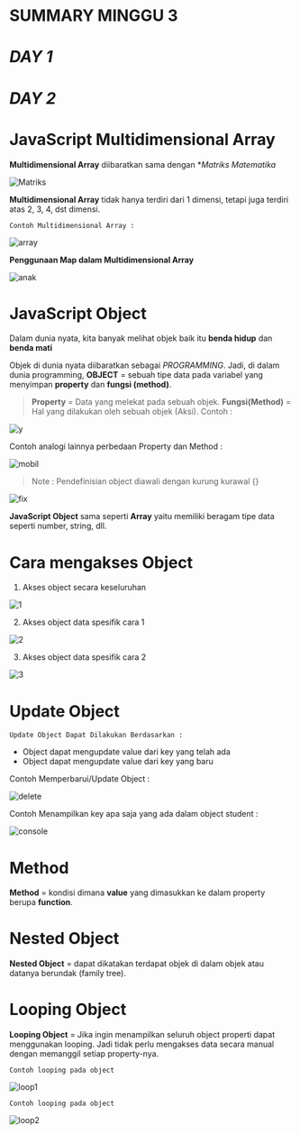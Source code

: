 # **SUMMARY MINGGU** 3 #
# ***DAY 1*** #



# ***DAY 2*** #
# **JavaScript Multidimensional Array** #

**Multidimensional Array** diibaratkan sama dengan **Matriks Matematika*

![Matriks](https://user-images.githubusercontent.com/109120017/180915241-99986b38-7085-4bdf-9ba9-2dc935039bb2.jpg)

**Multidimensional Array** tidak hanya terdiri dari 1 dimensi, tetapi juga terdiri atas 2, 3, 4, dst dimensi.

`Contoh Multidimensional Array :`

![array](https://user-images.githubusercontent.com/109120017/180918314-4fa31680-74d5-4419-b127-ae149ce0105d.png)


**Penggunaan Map dalam Multidimensional Array**

![anak](https://user-images.githubusercontent.com/109120017/180918415-5f7000f1-8d45-4780-80f0-8cb45baf96ae.png)



# **JavaScript Object** #
Dalam dunia nyata, kita banyak melihat objek baik itu **benda hidup** dan **benda mati**

Objek di dunia nyata diibaratkan sebagai *PROGRAMMING*. 
Jadi, di dalam dunia programming, **OBJECT** = sebuah tipe data pada variabel yang menyimpan **property** dan **fungsi (method)**.
>**Property** = Data yang melekat pada sebuah objek.
>**Fungsi(Method)** = Hal yang dilakukan oleh sebuah objek (Aksi).
Contoh :

![y](https://user-images.githubusercontent.com/109120017/180919062-17d43e6f-f7a2-4e23-af08-c0a1e3e16a6d.png)

Contoh analogi lainnya perbedaan Property dan Method :

![mobil](https://user-images.githubusercontent.com/109120017/180919280-f70f6412-5169-4dc6-a220-a661ee7a533e.png)

>Note : Pendefinisian object diawali dengan kurung kurawal {}

![fix](https://user-images.githubusercontent.com/109120017/180921907-a06e4744-bb3c-4d68-9d63-cd4c9e3b17b1.jpg)

**JavaScript Object** sama seperti **Array** yaitu memiliki beragam tipe data seperti number, string, dll.

# Cara mengakses Object #
1. Akses object secara keseluruhan

![1](https://user-images.githubusercontent.com/109120017/180922488-302fc5f7-da7e-4afe-ad43-798e969860bd.png)

2. Akses object data spesifik cara 1

![2](https://user-images.githubusercontent.com/109120017/180922589-90ed0fc6-d263-43b9-9bdb-eecd698ece39.png)

3. Akses object data spesifik cara 2

![3](https://user-images.githubusercontent.com/109120017/180922662-b1bcc2ea-cbbc-4f4d-ac97-cf581c107912.png)

# Update Object #

`Update Object Dapat Dilakukan Berdasarkan :`
* Object dapat mengupdate value dari key yang telah ada
* Object dapat mengupdate value dari key yang baru

Contoh Memperbarui/Update Object :

![delete](https://user-images.githubusercontent.com/109120017/180923323-87e069a1-577d-4ac9-936f-8e606b8c8e30.png)

Contoh Menampilkan key apa saja yang ada dalam object student :

![console](https://user-images.githubusercontent.com/109120017/180923670-b3ca6582-fa47-4ad4-b696-d1c0e4447683.png)

# Method #
**Method** = kondisi dimana **value** yang dimasukkan ke dalam property berupa **function**.

# Nested Object #
**Nested Object** = dapat dikatakan terdapat objek di dalam objek atau datanya berundak (family tree).

# Looping Object #
**Looping Object** = Jika ingin menampilkan seluruh object properti dapat menggunakan looping.
Jadi tidak perlu mengakses data secara manual dengan memanggil setiap property-nya.

`Contoh looping pada object`

![loop1](https://user-images.githubusercontent.com/109120017/180924990-9b6daa4d-87cc-41ac-bfe1-c728841048c0.png)


`Contoh looping pada object`

![loop2](https://user-images.githubusercontent.com/109120017/180925236-14768f75-4e43-4065-9be1-4343a03964df.png)




